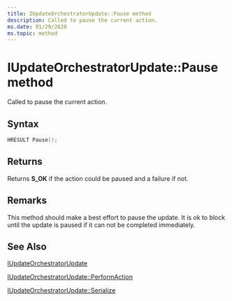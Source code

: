 ```yaml
---
title: IUpdateOrchestratorUpdate::Pause method
description: Called to pause the current action.
ms.date: 01/29/2020
ms.topic: method
---
```


# IUpdateOrchestratorUpdate::Pause method

Called to pause the current action.

## Syntax
```cpp
HRESULT Pause();
```

## Returns
Returns **S_OK** if the action could be paused and a failure if not.

## Remarks

This method should make a best effort to pause the update. It is ok to block until the update is paused if it can not be completed immediately.

## See Also

[IUpdateOrchestratorUpdate](iupdateorchestratorupdate.md)

[IUpdateOrchestratorUpdate::PerformAction](iupdateorchestratorupdate-performaction.md)

[IUpdateOrchestratorUpdate::Serialize](iupdateorchestratorupdate-serialize.md)